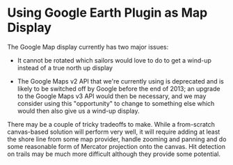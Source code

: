 # Using Google Earth Plugin as Map Display

The Google Map display currently has two major issues:

 * It cannot be rotated which sailors would love to do to get a wind-up instead of a true north up display

 * The Google Maps v2 API that we're currently using is deprecated and is likely to be switched off by Google before the end of 2013; an upgrade to the Google Maps v3 API would then be necessary, and we may consider using this "opportunity" to change to something else which would then also give us a wind-up display.

There may be a couple of tricky tradeoffs to make. While a from-scratch canvas-based solution will perform very well, it will require adding at least the shore line from some map provider, handle zooming and panning and do some reasonable form of Mercator projection onto the canvas. Hit detection on trails may be much more difficult although they provide some potential.